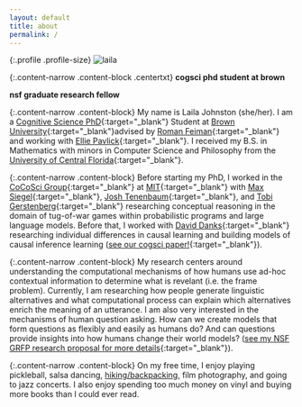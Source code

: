 ```yaml
---
layout: default
title: about
permalink: /
---
```


{:.profile .profile-size}
![laila](/imgs/laila_2023.jpg)

{:.content-narrow .content-block .centertxt}
**cogsci phd student at brown**<br>
<!-- **cocosci researcher at mit**<br> -->
**nsf graduate research fellow**

{:.content-narrow .content-block}
My name is Laila Johnston (she/her). I am a [Cognitive Science PhD](https://www.brown.edu/academics/cognitive-linguistic-psychological-sciences/home){:target="_blank"} Student at [Brown University](https://www.brown.edu/){:target="_blank"}advised by [Roman Feiman](https://www.brown.edu/academics/cognitive-linguistic-psychological-sciences/people/faculty/roman-feiman){:target="_blank"} and working with [Ellie Pavlick](https://cs.brown.edu/people/epavlick/){:target="_blank"}. I received my B.S. in Mathematics with minors in Computer Science and Philosophy from the [University of Central Florida](https://www.ucf.edu/){:target="_blank"}.

<!-- as well as a [NSF Graduate Research Fellow](https://www.nsfgrfp.org/){:target="_blank"}.  -->

{:.content-narrow .content-block}
Before starting my PhD, I worked in the [CoCoSci Group](https://cocosci.mit.edu/){:target="_blank"} at [MIT](https://web.mit.edu/){:target="_blank"}  with [Max Siegel](http://web.mit.edu/maxs/www/){:target="_blank"}, [Josh Tenenbaum](https://cocosci.mit.edu/josh){:target="_blank"}, and [Tobi Gerstenberg](https://cicl.stanford.edu/member/tobias_gerstenberg/){:target="_blank"} researching conceptual reasoning in the domain of tug-of-war games within probabilistic programs and large language models. Before that, I worked with [David Danks](https://www.daviddanks.org/){:target="_blank"} researching individual differences in causal learning and building models of causal inference learning ([see our cogsci paper!](https://lailacj.github.io/pdfs/papers/johnston_causallearning_2021.pdf){:target="_blank"}).

{:.content-narrow .content-block}
My research centers around understanding the computational mechanisms of how humans use ad-hoc contextual information to determine what is revelant (i.e. the frame problem). Currently, I am researching how people generate linguistic alternatives and what computational process can explain which alternatives enrich the meaning of an utterance. I am also very interested in the mechanisms of human question asking. How can we create models that form questions as flexibly and easily as humans do? And can questions provide insights into how humans change their world models? ([see my NSF GRFP research proposal for more details](https://lailacj.github.io/pdfs/papers/johnston_NSFGRFP_ResearchProposal_2022.pdf){:target="_blank"}).

<!-- Broadly, I conduct research at the intersection of cognitive science, computer science, and philosophy. I would like to work towards discovering unified theories of intelligence to create computational models that think and learn the way humans do.  -->

<!-- {:.content-narrow .content-block}
I am motivated to obtain a PhD not only to further our understanding of the human mind, but also to encourage other first-generation, Hispanic female students to pursue careers in STEM. My experience as a [McNair Scholar](https://mcnair.ucf.edu/){:target="_blank"} and the mentorship I have received, has inspired me to reinvest into my community through holding executive positions in the AI Club (AI@UCF) and Cognitive Sciences Club at UCF. As a leader in these clubs, I strive to create a space where other young scientists, no matter their background, can feel encouraged and supported to fulfill their aspirations. -->

{:.content-narrow .content-block}
On my free time, I enjoy playing pickleball, salsa dancing, [hiking/backpacking](https://lailacj.github.io/blog/hikes/), film photography, and going to jazz concerts. I also enjoy spending too much money on vinyl and buying more books than I could ever read. 